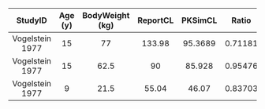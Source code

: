 |StudyID        |Age (y)|BodyWeight (kg)|ReportCL|PKSimCL|Ratio  |
|:-------------:|:-----:|:-------------:|:------:|:-----:|:-----:|
|Vogelstein 1977|15     |77             |133.98  |95.3689|0.71181|
|Vogelstein 1977|15     |62.5           |90      |85.928 |0.95476|
|Vogelstein 1977|9      |21.5           |55.04   |46.07  |0.83703|